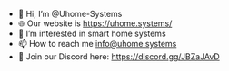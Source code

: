 - 👋 Hi, I’m @Uhome-Systems
- 🌐 Our website is https://uhome.systems/
- 👀 I’m interested in smart home systems
- 📫 How to reach me info@uhome.systems
- 💬 Join our Discord here: https://discord.gg/JBZaJAvD
